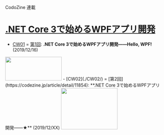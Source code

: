 CodoZine 連載  
# [.NET Core 3で始めるWPFアプリ開発](https://codezine.jp/article/corner/805)

- [CW01](./CW01/) = [第1回](https://codezine.jp/article/detail/11809): **.NET Core 3で始めるWPFアプリ開発――Hello, WPF!** (2019/12/16)  
<img src="https://cz-cdn.shoeisha.jp/static/images/article/11809/Fig09s.png" width="180" height="76">
- [CW02](./CW02/) = [第2回](https://codezine.jp/article/detail/11854): **.NET Core 3で始めるWPFアプリ開発――★** (2019/12/XX)  
<img src="https://cz-cdn.shoeisha.jp/static/images/article/11854/fig02.png" width="180" height="132">



